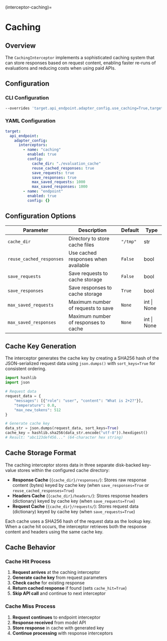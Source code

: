 (interceptor-caching)=

# Caching

## Overview

The `CachingInterceptor` implements a sophisticated caching system that can store responses based on request content, enabling faster re-runs of evaluations and reducing costs when using paid APIs.

## Configuration

### CLI Configuration

```bash
--overrides 'target.api_endpoint.adapter_config.use_caching=True,target.api_endpoint.adapter_config.caching_dir=./cache,target.api_endpoint.adapter_config.reuse_cached_responses=True'
```

### YAML Configuration

```yaml
target:
  api_endpoint:
    adapter_config:
      interceptors:
        - name: "caching"
          enabled: true
          config:
            cache_dir: "./evaluation_cache"
            reuse_cached_responses: true
            save_requests: true
            save_responses: true
            max_saved_requests: 1000
            max_saved_responses: 1000
        - name: "endpoint"
          enabled: true
          config: {}
```

## Configuration Options

| Parameter | Description | Default | Type |
|-----------|-------------|---------|------|
| `cache_dir` | Directory to store cache files | `"/tmp"` | str |
| `reuse_cached_responses` | Use cached responses when available | `False` | bool |
| `save_requests` | Save requests to cache storage | `False` | bool |
| `save_responses` | Save responses to cache storage | `True` | bool |
| `max_saved_requests` | Maximum number of requests to save | `None` | int \| None |
| `max_saved_responses` | Maximum number of responses to cache | `None` | int \| None |

## Cache Key Generation

The interceptor generates the cache key by creating a SHA256 hash of the JSON-serialized request data using `json.dumps()` with `sort_keys=True` for consistent ordering.

```python
import hashlib
import json

# Request data
request_data = {
    "messages": [{"role": "user", "content": "What is 2+2?"}],
    "temperature": 0.0,
    "max_new_tokens": 512
}

# Generate cache key
data_str = json.dumps(request_data, sort_keys=True)
cache_key = hashlib.sha256(data_str.encode("utf-8")).hexdigest()
# Result: "abc123def456..." (64-character hex string)
```

## Cache Storage Format

The caching interceptor stores data in three separate disk-backed key-value stores within the configured cache directory:

- **Response Cache** (`{cache_dir}/responses/`): Stores raw response content (bytes) keyed by cache key (when `save_responses=True` or `reuse_cached_responses=True`)
- **Headers Cache** (`{cache_dir}/headers/`): Stores response headers (dictionary) keyed by cache key (when `save_requests=True`)
- **Request Cache** (`{cache_dir}/requests/`): Stores request data (dictionary) keyed by cache key (when `save_requests=True`)

Each cache uses a SHA256 hash of the request data as the lookup key. When a cache hit occurs, the interceptor retrieves both the response content and headers using the same cache key.

## Cache Behavior

### Cache Hit Process

1. **Request arrives** at the caching interceptor
2. **Generate cache key** from request parameters  
3. **Check cache** for existing response
4. **Return cached response** if found (sets `cache_hit=True`)
5. **Skip API call** and continue to next interceptor

### Cache Miss Process

1. **Request continues** to endpoint interceptor
2. **Response received** from model API
3. **Store response** in cache with generated key
4. **Continue processing** with response interceptors
